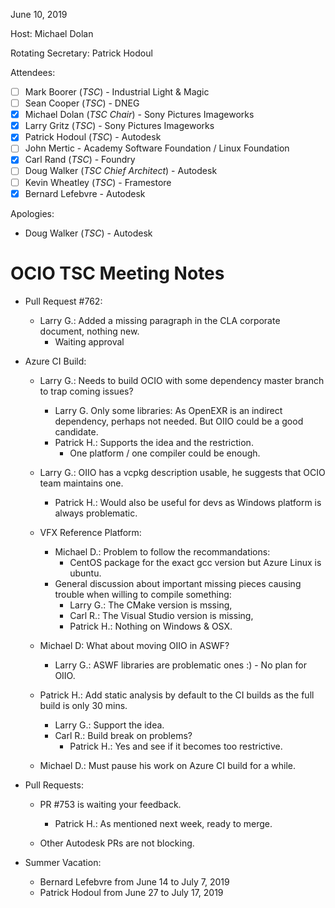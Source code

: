 June 10, 2019

Host: Michael Dolan

Rotating Secretary: Patrick Hodoul

Attendees:
  * [ ] Mark Boorer (_TSC_) - Industrial Light & Magic
  * [ ] Sean Cooper (_TSC_) - DNEG
  * [X] Michael Dolan (_TSC Chair_) - Sony Pictures Imageworks
  * [X] Larry Gritz (_TSC_) - Sony Pictures Imageworks
  * [X] Patrick Hodoul (_TSC_) - Autodesk
  * [ ] John Mertic - Academy Software Foundation / Linux Foundation
  * [X] Carl Rand (_TSC_) - Foundry
  * [ ] Doug Walker (_TSC Chief Architect_) - Autodesk
  * [ ] Kevin Wheatley (_TSC_) - Framestore
  * [X] Bernard Lefebvre - Autodesk

Apologies:
  * Doug Walker (_TSC_) - Autodesk

# **OCIO TSC Meeting Notes**

* Pull Request #762:
    - Larry G.: Added a missing paragraph in the CLA corporate document, nothing new.
        - Waiting approval

* Azure CI Build:
    - Larry G.: Needs to build OCIO with some dependency master branch to trap coming issues?
        - Larry G. Only some libraries:
            As OpenEXR is an indirect dependency, perhaps not needed.
            But OIIO could be a good candidate.
        - Patrick H.: Supports the idea and the restriction.
            - One platform / one compiler could be enough.

    - Larry G.: OIIO has a vcpkg description usable, he suggests that OCIO team maintains one.
        - Patrick H.: Would also be useful for devs as Windows platform is always problematic.

    - VFX Reference Platform:
        - Michael D.: Problem to follow the recommandations:
            - CentOS package for the exact gcc version but Azure Linux is ubuntu.
        - General discussion about important missing pieces causing trouble when willing to compile something:
            - Larry G.: The CMake version is mssing, 
            - Carl R.: The Visual Studio version is missing,
            - Patrick H.: Nothing on Windows & OSX.

    - Michael D: What about moving OIIO in ASWF?
        - Larry G.: ASWF libraries are problematic ones :) - No plan for OIIO.

    - Patrick H.: Add static analysis by default to the CI builds as the full build is only 30 mins.
        - Larry G.: Support the idea.
        - Carl R.: Build break on problems?
            - Patrick H.: Yes and see if it becomes too restrictive.

    - Michael D.: Must pause his work on Azure CI build for a while.

* Pull Requests:
    - PR #753 is waiting your feedback.
        - Patrick H.: As mentioned next week, ready to merge.

    - Other Autodesk PRs are not blocking.

* Summer Vacation:
    - Bernard Lefebvre from June 14 to July  7, 2019
    - Patrick Hodoul   from June 27 to July 17, 2019


